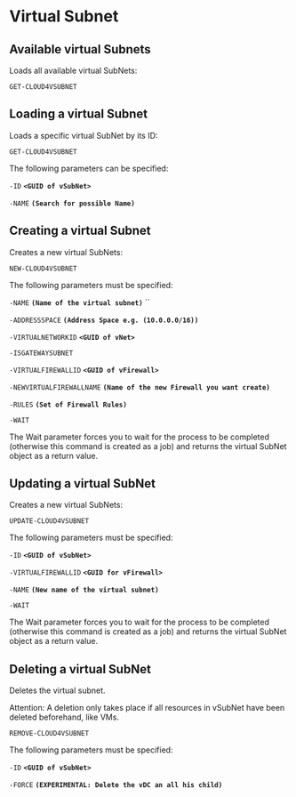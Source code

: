 # Virtual Subnet

## Available virtual Subnets 

Loads all available virtual SubNets: 

`GET-CLOUD4VSUBNET`

## Loading a virtual Subnet 

Loads a specific virtual SubNet by its ID: 

`GET-CLOUD4VSUBNET`

The following parameters can be specified: 

`-ID` **`<GUID of vSubNet>`**

`-NAME` **`(Search for possible Name)`**

## Creating a virtual Subnet 

Creates a new virtual SubNets: 

`NEW-CLOUD4VSUBNET`

The following parameters must be specified: 

`-NAME` **`(Name of the virtual subnet)`** ``

`-ADDRESSSPACE` **`(Address Space e.g. (10.0.0.0/16))`** 

`-VIRTUALNETWORKID` **`<GUID of vNet>`**

`-ISGATEWAYSUBNET`

`-VIRTUALFIREWALLID` **`<GUID of vFirewall>`**

`-NEWVIRTUALFIREWALLNAME` **`(Name of the new Firewall you want create)`**

`-RULES` **`(Set of Firewall Rules)`**

`-WAIT` 

The Wait parameter forces you to wait for the process to be completed \(otherwise this command is created as a job\) and returns the virtual SubNet object as a return value.

## Updating a virtual SubNet 

Creates a new virtual SubNets: 

`UPDATE-CLOUD4VSUBNET`

The following parameters must be specified: 

`-ID` **`<GUID of vSubNet>`**

`-VIRTUALFIREWALLID` **`<GUID for vFirewall>`**

`-NAME` **`(New name of the virtual subnet)`**

`-WAIT` 

The Wait parameter forces you to wait for the process to be completed \(otherwise this command is created as a job\) and returns the virtual SubNet object as a return value.

## Deleting a virtual SubNet 

Deletes the virtual subnet. 

Attention: A deletion only takes place if all resources in vSubNet have been deleted beforehand, like VMs. 

`REMOVE-CLOUD4VSUBNET`

The following parameters must be specified:

`-ID` **`<GUID of vSubNet>`**

`-FORCE` **`(EXPERIMENTAL: Delete the vDC an all his child)`**

